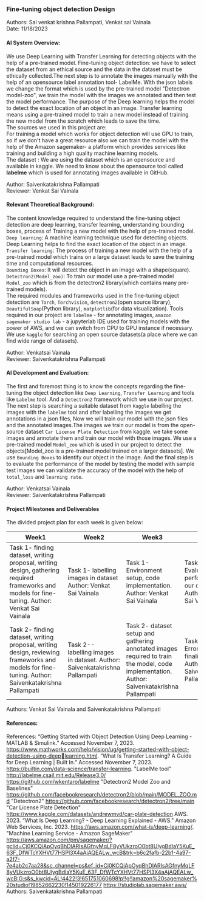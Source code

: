 ### Fine-tuning object detection Design
Authors: Sai venkat krishna Pallampati, Venkat sai Vainala<br>
Date: 11/18/2023

#### AI System Overview:
We use Deep Learning with Transfer Learning for detecting objects with the help of a pre-trained model. 
Fine-tuning object detection: we have to select the dataset from an ethical source and the data in the dataset must be ethically collected.The next step is to annotate the images manually with the help of an opensource  label annotation tool- LabelMe. With the json labels we change the format which is used by the pre-trained model "Detectron model-zoo", we train the model with the images we annotated and then test the model performance.
The purpose of the Deep learning helps the model to detect the exact location of an object in an image.  Transfer learning means using a pre-trained model to train a new model instead of training the new model from the scratch which leads to save the time.<br>
The sources we used in this project are:<br>
For training a model which works for object detection will use GPU to train, so if we don't have a great resource also we can train the model with the help of the Amazon sagemaker- a platform which provides services like training and building a high quality machine learning models.<br>
The dataset : We are using the dataset which is an opensource and available in kaggle. We need to know about the opensource tool called **labelme** which is used for annotating images available in GitHub.<br>

Author: Saivenkatakrishna Pallampati<br>
Reviewer: Venkat Sai Vainala

#### Relevant Theoretical Background:
The content knowledge required to understand the fine-tuning object detection are deep learning, transfer learning, understanding bounding boxes, process of Training a new model with the help of pre-trained model. <br>
`Deep learning`: A machine learning technique used for detecting objects. Deep Learning helps to find the exact location of the object in an image. <br>
`Transfer learning`: The process of training a new model with the help of a pre-trained model which trains on a large dataset leads to save the training time and computational resources. <br>
`Bounding Boxes`: It will detect the object in an image with a shape(square). <br>
`Detectron2(Model_zoo)`: To train our model use a pre-trained model `Model_zoo` which is from the detectron2 library(which contains many pre-trained models). <br>
The required modules and frameworks used in the fine-tuning object detection are `Torch`, `Torchvision`, `detectron2`(open source library), `BeautifulSoap`(Python library),
`matplotlib`(for data visualization). Tools required in our project are `labelme` - for annotating images, `amazon sagemaker studio lab` - a jupyterlab IDE used for training
models with the power of AWS, and we can switch from CPU to GPU instance if necessary. We use `kaggle` for searching an open source datasets(a place where we can find
wide range of datasets). <br>

Author: Venkatsai Vainala <br>
Reviewer: Saivenkatakrishna Pallampati

#### AI Development and Evaluation:
The first and foremost thing is to know the concepts regarding the fine-tuning the object detection like `Deep Learning`, `Transfer Learning` and tools like `Labelme` tool. 
And a `Detectron2` framework which we use in our project. The next step is searching a suitable dataset from `Kaggle` labelling the images with the `labelme` tool and after 
labelling the images we get annotations in a json files, Now we will train our model with the json files and the annotated images.The images we train our model is from the open-source dataset `Car License Plate Detection` from kaggle. 
we take some images and annotate them and train our model with those images. We use a pre-trained model `Model_zoo` which is used in our project to detect the objects[Model_zoo is a pre-trained model trained on a larger datasets]. 
We use `Bounding Boxes` to identify our object in the image. And the final step is to evaluate the performance of the model by testing the model with sample test images we can validate the accuracy of the model with the help of `total_loss` and `learning rate`.

Author: Venkatsai Vainala <br>
Reviewer: Saivenkatakrishna Pallampati

#### Project Milestones and Deliverables
The divided project plan for each week is given below:

| Week1                                                                                                                                                                                           | Week2                                                                                                                                           | Week3                                                                                                                                                                                                   | Week4                                                                                                                                                          | Week5                                                                                                                                                      |
|-------------------------------------------------------------------------------------------------------------------------------------------------------------------------------------------------|-------------------------------------------------------------------------------------------------------------------------------------------------|---------------------------------------------------------------------------------------------------------------------------------------------------------------------------------------------------------|----------------------------------------------------------------------------------------------------------------------------------------------------------------|------------------------------------------------------------------------------------------------------------------------------------------------------------|
| Task 1- finding dataset, writing proposal, writing design, gathering required frameworks and models for fine-tuning.                                          Author: Venkat Sai Vainala        | Task 1- labelling images in dataset       Author: Venkat Sai Vainala                                                                            | Task 1-  Environment setup, code implementation.                                                    Author: Venkat Sai Vainala                                                                          | Task 1- Evaluating model performance with  our dataset.                                                          Author: Venkat Sai Vainala                    | Task 1- PPT Preparation for demo, document preparation.                                                                        Author: Venkat Sai Vainala  |
| Task 2- finding dataset, writing proposal, writing design, reviewing frameworks and models for fine-tuning.                                                Author: Saivenkatakrishna Pallampati | Task 2-- labelling images in dataset.                                                                      Author: Saivenkatakrishna Pallampati | Task 2- dataset setup and gathering annotated images required to train the model, code implementation.                                                             Author: Saivenkatakrishna Pallampati | Task 2- fixing Errors and finalizing report.                                                                              Author: Saivenkatakrishna Pallampati | Task 2- Demo preparation, document preparation.                                                                       Author: Saivenkatakrishna Pallampati |


Authors: Venkat Sai Vainala and Saivenkatakrishna Pallampati

#### References:
References:
“Getting Started with Object Detection Using Deep Learning - MATLAB & Simulink.” Accessed November
7, 2023.
https://www.mathworks.com/help/vision/ug/getting-started-with-object-detection-using-deeplearning.html.
“What Is Transfer Learning? A Guide for Deep Learning | Built In.” Accessed November 7, 2023.
https://builtin.com/data-science/transfer-learning.
"LabelMe tool"
http://labelme.csail.mit.edu/Release3.0/
https://github.com/wkentaro/labelme
"Detectron2 Model Zoo and Baselines"
https://github.com/facebookresearch/detectron2/blob/main/MODEL_ZOO.md
"Detectron2"
https://github.com/facebookresearch/detectron2/tree/main
"Car License Plate Detection"
https://www.kaggle.com/datasets/andrewmvd/car-plate-detection
AWS. 2023. “What Is Deep Learning? - Deep Learning Explained - AWS.” Amazon Web Services, Inc. 2023. 
https://aws.amazon.com/what-is/deep-learning/.
"Machine Learning Service - Amazon SageMaker"
https://aws.amazon.com/pm/sagemaker/?gclid=Cj0KCQiApOyqBhDlARIsAGfnyMqLF8yVUkzroO0bt8UlygBdIaY5KuE_63F_DfWTcYXHVt77HSPl3X4aAjAQEALw_wcB&trk=b6c2fafb-22b1-4a97-a2f7-7e4ab2c7aa28&sc_channel=ps&ef_id=Cj0KCQiApOyqBhDlARIsAGfnyMqLF8yVUkzroO0bt8UlygBdIaY5KuE_63F_DfWTcYXHVt77HSPl3X4aAjAQEALw_wcB:G:s&s_kwcid=AL!4422!3!651751060698!p!!g!!amazon%20sagemaker%20studio!19852662230!145019226177
https://studiolab.sagemaker.aws/
Authors: Saivenkatakrishna Pallampati